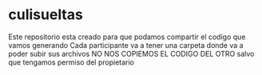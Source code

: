 # culisueltas
Este repositorio esta creado para que podamos compartir el codigo que vamos generando
Cada participante va a tener una carpeta donde va a poder subir sus archivos
NO NOS COPIEMOS EL CODIGO DEL OTRO salvo que tengamos permiso del propietario
